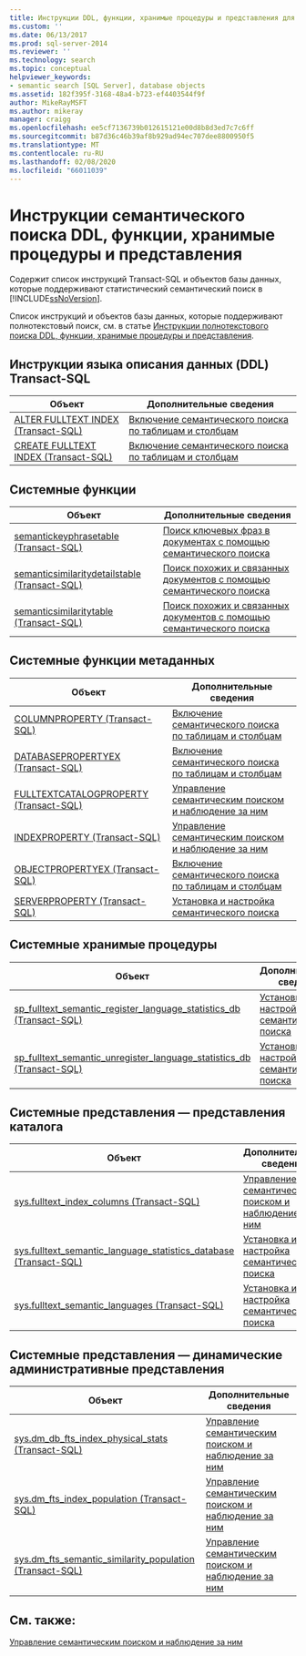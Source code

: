 ```yaml
---
title: Инструкции DDL, функции, хранимые процедуры и представления для семантического поиска | Документация Майкрософт
ms.custom: ''
ms.date: 06/13/2017
ms.prod: sql-server-2014
ms.reviewer: ''
ms.technology: search
ms.topic: conceptual
helpviewer_keywords:
- semantic search [SQL Server], database objects
ms.assetid: 182f395f-3168-48a4-b723-ef4403544f9f
author: MikeRayMSFT
ms.author: mikeray
manager: craigg
ms.openlocfilehash: ee5cf7136739b012615121e00d8b8d3ed7c7c6ff
ms.sourcegitcommit: b87d36c46b39af8b929ad94ec707dee8800950f5
ms.translationtype: MT
ms.contentlocale: ru-RU
ms.lasthandoff: 02/08/2020
ms.locfileid: "66011039"
---
```

# <a name="semantic-search-ddl-functions-stored-procedures-and-views"></a>Инструкции семантического поиска DDL, функции, хранимые процедуры и представления
  Содержит список инструкций Transact-SQL и объектов базы данных, которые поддерживают статистический семантический поиск в [!INCLUDE[ssNoVersion](../../includes/ssnoversion-md.md)].  
  
 Список инструкций и объектов базы данных, которые поддерживают полнотекстовый поиск, см. в статье [Инструкции полнотекстового поиска DDL, функции, хранимые процедуры и представления](../views/views.md).  
  
##  <a name="ddl"></a>Инструкции языка описания данных (DDL) Transact-SQL  
  
|Объект|Дополнительные сведения|  
|------------|----------------------|  
|[ALTER FULLTEXT INDEX (Transact-SQL)](/sql/t-sql/statements/alter-fulltext-index-transact-sql)|[Включение семантического поиска по таблицам и столбцам](enable-semantic-search-on-tables-and-columns.md)|  
|[CREATE FULLTEXT INDEX (Transact-SQL)](/sql/t-sql/statements/create-fulltext-index-transact-sql)|[Включение семантического поиска по таблицам и столбцам](enable-semantic-search-on-tables-and-columns.md)|  
  
##  <a name="func"></a> Системные функции  
  
|Объект|Дополнительные сведения|  
|------------|----------------------|  
|[semantickeyphrasetable (Transact-SQL)](/sql/relational-databases/system-functions/semantickeyphrasetable-transact-sql)|[Поиск ключевых фраз в документах с помощью семантического поиска](find-key-phrases-in-documents-with-semantic-search.md)|  
|[semanticsimilaritydetailstable (Transact-SQL)](/sql/relational-databases/system-functions/semanticsimilaritydetailstable-transact-sql)|[Поиск похожих и связанных документов с помощью семантического поиска](find-similar-and-related-documents-with-semantic-search.md)|  
|[semanticsimilaritytable (Transact-SQL)](/sql/relational-databases/system-functions/semanticsimilaritytable-transact-sql)|[Поиск похожих и связанных документов с помощью семантического поиска](find-similar-and-related-documents-with-semantic-search.md)|  
  
##  <a name="meta"></a> Системные функции метаданных  
  
|Объект|Дополнительные сведения|  
|------------|----------------------|  
|[COLUMNPROPERTY (Transact-SQL)](/sql/t-sql/functions/columnproperty-transact-sql)|[Включение семантического поиска по таблицам и столбцам](enable-semantic-search-on-tables-and-columns.md)|  
|[DATABASEPROPERTYEX (Transact-SQL)](/sql/t-sql/functions/databasepropertyex-transact-sql)|[Включение семантического поиска по таблицам и столбцам](enable-semantic-search-on-tables-and-columns.md)|  
|[FULLTEXTCATALOGPROPERTY (Transact-SQL)](/sql/t-sql/functions/fulltextcatalogproperty-transact-sql)|[Управление семантическим поиском и наблюдение за ним](manage-and-monitor-semantic-search.md)|  
|[INDEXPROPERTY (Transact-SQL)](/sql/t-sql/functions/indexproperty-transact-sql)|[Управление семантическим поиском и наблюдение за ним](manage-and-monitor-semantic-search.md)|  
|[OBJECTPROPERTYEX (Transact-SQL)](/sql/t-sql/functions/objectproperty-transact-sql)|[Включение семантического поиска по таблицам и столбцам](enable-semantic-search-on-tables-and-columns.md)|  
|[SERVERPROPERTY (Transact-SQL)](/sql/t-sql/functions/serverproperty-transact-sql)|[Установка и настройка семантического поиска](install-and-configure-semantic-search.md)|  
  
##  <a name="sproc"></a> Системные хранимые процедуры  
  
|Объект|Дополнительные сведения|  
|------------|----------------------|  
|[sp_fulltext_semantic_register_language_statistics_db (Transact-SQL)](/sql/relational-databases/system-stored-procedures/sp-fulltext-semantic-register-language-statistics-db-transact-sql)|[Установка и настройка семантического поиска](install-and-configure-semantic-search.md)|  
|[sp_fulltext_semantic_unregister_language_statistics_db (Transact-SQL)](/sql/relational-databases/system-stored-procedures/sp-fulltext-semantic-unregister-language-statistics-db-transact-sql)|[Установка и настройка семантического поиска](install-and-configure-semantic-search.md)|  
  
##  <a name="cv"></a>Системные представления — представления каталога  
  
|Объект|Дополнительные сведения|  
|------------|----------------------|  
|[sys.fulltext_index_columns (Transact-SQL)](/sql/relational-databases/system-catalog-views/sys-fulltext-index-columns-transact-sql)|[Управление семантическим поиском и наблюдение за ним](manage-and-monitor-semantic-search.md)|  
|[sys.fulltext_semantic_language_statistics_database (Transact-SQL)](/sql/relational-databases/system-catalog-views/sys-fulltext-semantic-language-statistics-database-transact-sql)|[Установка и настройка семантического поиска](install-and-configure-semantic-search.md)|  
|[sys.fulltext_semantic_languages (Transact-SQL)](/sql/relational-databases/system-catalog-views/sys-fulltext-semantic-languages-transact-sql)|[Установка и настройка семантического поиска](install-and-configure-semantic-search.md)|  
  
##  <a name="dmv"></a>Системные представления — динамические административные представления  
  
|Объект|Дополнительные сведения|  
|------------|----------------------|  
|[sys.dm_db_fts_index_physical_stats (Transact-SQL)](/sql/relational-databases/system-dynamic-management-views/sys-dm-db-fts-index-physical-stats-transact-sql)|[Управление семантическим поиском и наблюдение за ним](manage-and-monitor-semantic-search.md)|  
|[sys.dm_fts_index_population (Transact-SQL)](/sql/relational-databases/system-dynamic-management-views/sys-dm-fts-index-population-transact-sql)|[Управление семантическим поиском и наблюдение за ним](manage-and-monitor-semantic-search.md)|  
|[sys.dm_fts_semantic_similarity_population (Transact-SQL)](/sql/relational-databases/system-dynamic-management-views/sys-dm-fts-semantic-similarity-population-transact-sql)|[Управление семантическим поиском и наблюдение за ним](manage-and-monitor-semantic-search.md)|  
  
## <a name="see-also"></a>См. также:  
 [Управление семантическим поиском и наблюдение за ним](manage-and-monitor-semantic-search.md)  
  
  
